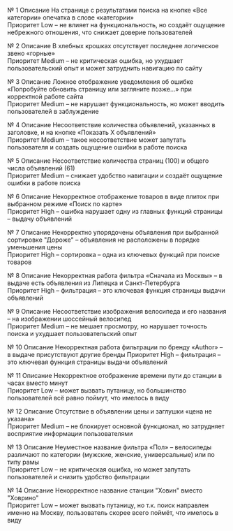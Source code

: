 
№	1
Описание	На странице с результатами поиска на кнопке «Все категории» опечатка в слове «категории»	
Приоритет	Low – не влияет на функциональность, но создаёт ощущение небрежного отношения, что снижает доверие пользователей 	

№	2
Описание	В хлебных крошках отсутствует последнее логическое звено «горные»	
Приоритет	Medium – не критическая ошибка, но ухудшает пользовательский опыт и может затруднить навигацию по сайту	

№	3
Описание	Ложное отображение уведомления об ошибке «Попробуйте обновить страницу или загляните позже...» при корректной работе сайта 	
Приоритет	Medium – не нарушает функциональность, но может вводить пользователей в заблуждение	

№	4
Описание	Несоответствие количества объявлений, указанных в заголовке, и на кнопке «Показать X объявлений»	 
Приоритет	Medium – такое несоответствие может запутать пользователя и создать ощущение ошибки в работе поиска	

№	5
Описание	Несоответствие количества страниц (100) и общего числа объявлений (61)	
Приоритет	Medium – снижает удобство навигации и создаёт ощущение ошибки в работе поиска	

№	6
Описание	Некорректное отображение товаров в виде плиток при выбранном режиме «Поиск по карте»	
Приоритет	High – ошибка нарушает одну из главных функций страницы – выдачу объявлений	


№	7
Описание	Некорректно упорядочены объявления при выбранной сортировке "Дороже" – объявления не расположены в порядке уменьшения цены	
Приоритет	High – сортировка – одна из ключевых функций при поиске товаров	

№	8
Описание	Некорректная работа фильтра «Сначала из Москвы» – в выдаче есть объявления из Липецка и Санкт-Петербурга	
Приоритет	High – фильтрация – это ключевая функция страницы выдачи объявлений	

№	9
Описание	Несоответствие изображения велосипеда и его названия – на изображении шоссейный велосипед 	
Приоритет	Medium – не мешает просмотру, но нарушает точность поиска и ухудшает пользовательский опыт	

№	10
Описание	Некорректная работа фильтрации по бренду «Author» – в выдаче присутствуют другие бренды	
Приоритет	High – фильтрация – это ключевая функция страницы выдачи объявлений	

№	11
Описание	Некорректное отображение времени пути до станции в часах вместо минут	
Приоритет	Low – может вызвать путаницу, но большинство пользователей всё равно поймут, что имелось в виду	

№	12
Описание	Отсутствие в объявлении цены и заглушки «цена не указана»	
Приоритет	Medium – не блокирует основной функционал, но затрудняет восприятие информации пользователями	

№	13
Описание	Неуместное название фильтра «Пол» – велосипеды различают по категории (мужские, женские, универсальные) или по типу рамы	
Приоритет	Low – не критическая ошибка, но может запутать пользователей и снизить удобство фильтрации	

№	14
Описание	Некорректное название станции "Ховин" вместо "Ховрино"	
Приоритет	Low – может вызвать путаницу, но т.к. поиск направлен именно на Москву, пользователь скорее всего поймёт, что имелось в виду	

